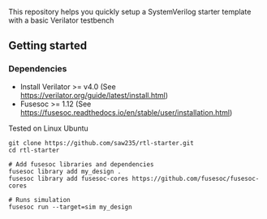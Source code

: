 This repository helps you quickly setup a SystemVerilog starter template
with a basic Verilator testbench

## Getting started



### Dependencies
- Install Verilator >= v4.0 (See https://verilator.org/guide/latest/install.html)
- Fusesoc >= 1.12 (See https://fusesoc.readthedocs.io/en/stable/user/installation.html)

Tested on Linux Ubuntu

```
git clone https://github.com/saw235/rtl-starter.git
cd rtl-starter

# Add fusesoc libraries and dependencies 
fusesoc library add my_design .
fusesoc library add fusesoc-cores https://github.com/fusesoc/fusesoc-cores

# Runs simulation
fusesoc run --target=sim my_design
```
